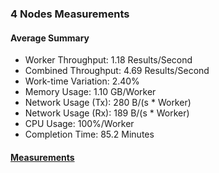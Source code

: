 ### 4 Nodes Measurements

#### Average Summary

- Worker Throughput: 1.18 Results/Second
- Combined Throughput: 4.69 Results/Second
- Work-time Variation: 2.40%
- Memory Usage: 1.10 GB/Worker
- Network Usage (Tx): 280 B/(s * Worker)
- Network Usage (Rx): 189 B/(s * Worker)
- CPU Usage: 100%/Worker
- Completion Time: 85.2 Minutes

#### [Measurements](https://snapshots.raintank.io/dashboard/snapshot/bfxyzGk2Vd3lxPXTnenECnDcyIvYH10c)